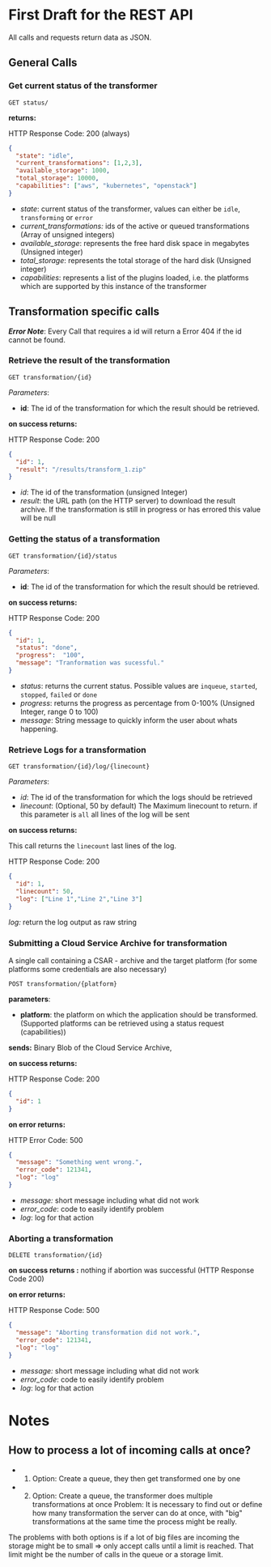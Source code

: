 # First Draft for the REST API
All calls and requests return data as JSON.
## General Calls
### Get current status of the transformer
```
GET status/
```
**returns:**
  
HTTP Response Code: 200 (always)
  
```json
{
  "state": "idle",
  "current_transformations": [1,2,3],
  "available_storage": 1000,
  "total_storage": 10000,
  "capabilities": ["aws", "kubernetes", "openstack"]
}
```
- *state*: current status of the transformer, values can either be `idle`, `transforming` or `error`
- *current_transformations:* ids of the active or queued transformations (Array of unsigned integers)
- *available_storage*: represents the free hard disk space in megabytes (Unsigned integer)
- *total_storage*: represents the total storage of the hard disk (Unsigned integer)
- *capabilities*: represents a list of the plugins loaded, i.e. the platforms which are supported by this instance of the transformer

## Transformation specific calls

***Error Note***: Every Call that requires a id will return a Error 404 if the id cannot be found.

### Retrieve the result of the transformation

```
GET transformation/{id}
```
  
*Parameters*:
- **id**: The id of the transformation for which the result should be retrieved.
  
**on success returns:**
  
HTTP Response Code: 200
```json
{
  "id": 1,
  "result": "/results/transform_1.zip"
}
```
- *id*: The id of the transformation (unsigned Integer)
- *result*: the URL path (on the HTTP server) to download the result archive. If the transformation is still in progress or has errored this value will be null

### Getting the status of a transformation
```
GET transformation/{id}/status
```

*Parameters*:
- **id**: The id of the transformation for which the result should be retrieved.

**on success returns:**
  
HTTP Response Code: 200
```json
{
  "id": 1,
  "status": "done",
  "progress":  "100",
  "message": "Tranformation was sucessful."
}
```
- *status*: returns the current status. Possible values are `inqueue`, `started`, `stopped`, `failed` or `done`
- *progress*: returns the progress as percentage from 0-100% (Unsigned Integer, range 0  to 100)
- *message*: String message to quickly inform the user about whats happening.

### Retrieve Logs for a transformation
```
GET transformation/{id}/log/{linecount}
```
 
*Parameters*:
- *id*: The id of the transformation for which the logs should be retrieved
- *linecount*: (Optional, 50 by default) The Maximum linecount to return. if this parameter is ``all`` all lines of the log will be sent

**on success returns:**

This call returns the `linecount` last lines of the log. 

HTTP Response Code: 200
  
```json
{
  "id": 1,
  "linecount": 50,
  "log": ["Line 1","Line 2","Line 3"]
}
```
*log:* return the log output as raw string

### Submitting a Cloud Service Archive for transformation
A single call containing a CSAR - archive and the target platform
(for some platforms some credentials are also necessary)
```
POST transformation/{platform}
```

**parameters**:
-  **platform**: the platform on which the application should be transformed. (Supported platforms can be retrieved using a status request (capabilities))

**sends:**
Binary Blob of the Cloud Service Archive,

**on success returns:**
  
HTTP Response Code: 200
  
```json
{
  "id": 1
}
```
**on error returns:**
  
HTTP Error Code: 500
  
```json
{
  "message": "Something went wrong.",
  "error_code": 121341,
  "log": "log"
}
```
- *message:* short message including what did not work
- *error_code*: code to easily identify problem
- *log*: log for that action

### Aborting a transformation
```
DELETE transformation/{id}
```
**on success returns :** nothing if abortion was successful (HTTP Response Code 200)

**on error returns:**

HTTP Response Code: 500

```json
{
  "message": "Aborting transformation did not work.",
  "error_code": 121341,
  "log": "log"
}
```
- *message:* short message including what did not work
- *error_code*: code to easily identify problem
- *log*: log for that action

# Notes

## How to process a lot of incoming calls at once?
- 1. Option: Create a queue, they then get transformed one by one
- 2. Option: Create a queue, the transformer does multiple transformations at once
 Problem: It is necessary to find out or define how many transformation the server can do at once, with "big" transformations at the same time the process might be really.

The problems with both options is if a lot of big files are incoming the storage might be to small
=> only accept calls until a limit is reached. That limit might be the number of calls in the queue or a storage limit.
